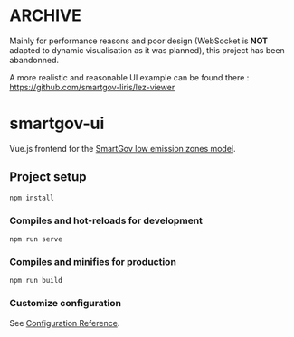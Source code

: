 # ARCHIVE

Mainly for performance reasons and poor design (WebSocket is **NOT** adapted to dynamic visualisation as it was planned), this project has been abandonned.

A more realistic and reasonable UI example can be found there : https://github.com/smartgov-liris/lez-viewer

# smartgov-ui

Vue.js frontend for the [SmartGov low emission zones model](https://github.com/PaulBreugnot/SmartGovLezModel).

## Project setup
```
npm install
```

### Compiles and hot-reloads for development
```
npm run serve
```

### Compiles and minifies for production
```
npm run build
```

### Customize configuration
See [Configuration Reference](https://cli.vuejs.org/config/).

